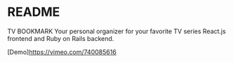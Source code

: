 # README

TV BOOKMARK
Your personal organizer for your favorite TV series
React.js frontend and Ruby on Rails backend.

[Demo]https://vimeo.com/740085616

